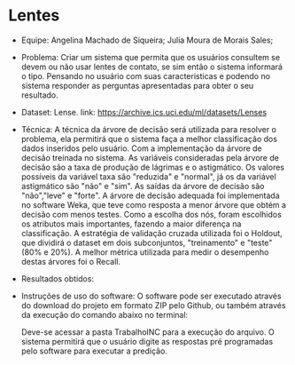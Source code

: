# Lentes
* Equipe: Angelina Machado de Siqueira; Julia Moura de Morais Sales;
* Problema: Criar um sistema que permita que os usuários consultem se devem ou não usar lentes de contato, se sim então o sistema informará o tipo. Pensando no usuário com suas caracteristicas e podendo no sistema responder as perguntas apresentadas para  obter o seu resultado.
* Dataset: Lense. link: https://archive.ics.uci.edu/ml/datasets/Lenses
* Técnica: A técnica da árvore de decisão será utilizada para resolver o problema, ela permitirá que o sistema faça a melhor classificação dos dados inseridos pelo usuário. Com a implementação da árvore de decisão treinada no sistema. As variáveis consideradas pela árvore de decisão são a taxa de produção de lágrimas e o astigmático. Os valores possíveis da variável taxa são "reduzida" e "normal", já os da variável astigmático são "não" e "sim". As saídas da árvore de decisão são "não","leve" e "forte". A árvore de decisão adequada foi implementada no software Weka, que teve como resposta a menor árvore que obtém a decisão com menos testes. Como a escolha dos nós, foram escolhidos os atributos mais importantes, fazendo a maior diferença na classificação. A estratégia de validação cruzada utilizada foi o Holdout, que dividirá o dataset em dois subconjuntos, "treinamento" e "teste" (80% e 20%). A melhor métrica utilizada para medir o desempenho destas árvores foi o Recall.
* Resultados obtidos:
* Instruções de uso do software: O software pode ser executado através do download do projeto em formato ZIP pelo Github, ou também através da execução do comando abaixo no terminal: 

  Deve-se acessar a pasta TrabalhoINC para a execução do arquivo. 
  O sistema permitirá que o usuário digite as respostas pré programadas pelo software para executar a predição. 
